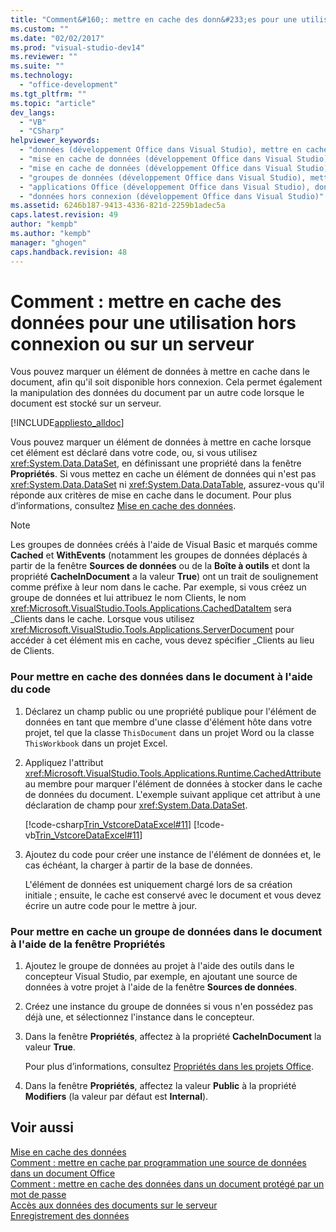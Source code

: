 ```yaml
---
title: "Comment&#160;: mettre en cache des donn&#233;es pour une utilisation hors connexion ou sur un serveur"
ms.custom: ""
ms.date: "02/02/2017"
ms.prod: "visual-studio-dev14"
ms.reviewer: ""
ms.suite: ""
ms.technology: 
  - "office-development"
ms.tgt_pltfrm: ""
ms.topic: "article"
dev_langs: 
  - "VB"
  - "CSharp"
helpviewer_keywords: 
  - "données (développement Office dans Visual Studio), mettre en cache"
  - "mise en cache de données (développement Office dans Visual Studio), utilisation hors connexion"
  - "mise en cache de données (développement Office dans Visual Studio), utilisation du serveur"
  - "groupes de données (développement Office dans Visual Studio), mettre en cache"
  - "applications Office (développement Office dans Visual Studio), données"
  - "données hors connexion (développement Office dans Visual Studio)"
ms.assetid: 6246b187-9413-4336-821d-2259b1adec5a
caps.latest.revision: 49
author: "kempb"
ms.author: "kempb"
manager: "ghogen"
caps.handback.revision: 48
---
```

# Comment&#160;: mettre en cache des donn&#233;es pour une utilisation hors connexion ou sur un serveur
  Vous pouvez marquer un élément de données à mettre en cache dans le document, afin qu'il soit disponible hors connexion.  Cela permet également la manipulation des données du document par un autre code lorsque le document est stocké sur un serveur.  
  
 [!INCLUDE[appliesto_alldoc](../vsto/includes/appliesto-alldoc-md.md)]  
  
 Vous pouvez marquer un élément de données à mettre en cache lorsque cet élément est déclaré dans votre code, ou, si vous utilisez <xref:System.Data.DataSet>, en définissant une propriété dans la fenêtre **Propriétés**.  Si vous mettez en cache un élément de données qui n'est pas <xref:System.Data.DataSet> ni <xref:System.Data.DataTable>, assurez\-vous qu'il réponde aux critères de mise en cache dans le document.  Pour plus d’informations, consultez [Mise en cache des données](../vsto/caching-data.md).  
  
> [!NOTE]  
>  Les groupes de données créés à l'aide de Visual Basic et marqués comme **Cached** et **WithEvents** \(notamment les groupes de données déplacés à partir de la fenêtre **Sources de données** ou de la **Boîte à outils** et dont la propriété **CacheInDocument** a la valeur **True**\) ont un trait de soulignement comme préfixe à leur nom dans le cache.  Par exemple, si vous créez un groupe de données et lui attribuez le nom Clients, le nom <xref:Microsoft.VisualStudio.Tools.Applications.CachedDataItem> sera \_Clients dans le cache.  Lorsque vous utilisez <xref:Microsoft.VisualStudio.Tools.Applications.ServerDocument> pour accéder à cet élément mis en cache, vous devez spécifier \_Clients au lieu de Clients.  
  
### Pour mettre en cache des données dans le document à l'aide du code  
  
1.  Déclarez un champ public ou une propriété publique pour l'élément de données en tant que membre d'une classe d'élément hôte dans votre projet, tel que la classe `ThisDocument` dans un projet Word ou la classe `ThisWorkbook` dans un projet Excel.  
  
2.  Appliquez l'attribut <xref:Microsoft.VisualStudio.Tools.Applications.Runtime.CachedAttribute> au membre pour marquer l'élément de données à stocker dans le cache de données du document.  L'exemple suivant applique cet attribut à une déclaration de champ pour <xref:System.Data.DataSet>.  
  
     [!code-csharp[Trin_VstcoreDataExcel#11](../snippets/csharp/VS_Snippets_OfficeSP/Trin_VstcoreDataExcel/CS/Sheet1.cs#11)]
     [!code-vb[Trin_VstcoreDataExcel#11](../snippets/visualbasic/VS_Snippets_OfficeSP/Trin_VstcoreDataExcel/VB/Sheet1.vb#11)]  
  
3.  Ajoutez du code pour créer une instance de l'élément de données et, le cas échéant, la charger à partir de la base de données.  
  
     L'élément de données est uniquement chargé lors de sa création initiale ; ensuite, le cache est conservé avec le document et vous devez écrire un autre code pour le mettre à jour.  
  
### Pour mettre en cache un groupe de données dans le document à l'aide de la fenêtre Propriétés  
  
1.  Ajoutez le groupe de données au projet à l'aide des outils dans le concepteur Visual Studio, par exemple, en ajoutant une source de données à votre projet à l'aide de la fenêtre **Sources de données**.  
  
2.  Créez une instance du groupe de données si vous n'en possédez pas déjà une, et sélectionnez l'instance dans le concepteur.  
  
3.  Dans la fenêtre **Propriétés**, affectez à la propriété **CacheInDocument** la valeur **True**.  
  
     Pour plus d’informations, consultez [Propriétés dans les projets Office](../vsto/properties-in-office-projects.md).  
  
4.  Dans la fenêtre **Propriétés**, affectez la valeur **Public** à la propriété **Modifiers** \(la valeur par défaut est **Internal**\).  
  
## Voir aussi  
 [Mise en cache des données](../vsto/caching-data.md)   
 [Comment : mettre en cache par programmation une source de données dans un document Office](../vsto/how-to-programmatically-cache-a-data-source-in-an-office-document.md)   
 [Comment : mettre en cache des données dans un document protégé par un mot de passe](../vsto/how-to-cache-data-in-a-password-protected-document.md)   
 [Accès aux données des documents sur le serveur](../vsto/accessing-data-in-documents-on-the-server.md)   
 [Enregistrement des données](../data-tools/saving-data.md)  
  
  
